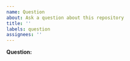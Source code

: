 ```yaml
---
name: Question
about: Ask a question about this repository
title: ''
labels: question
assignees: ''
---
```


**Question:**
